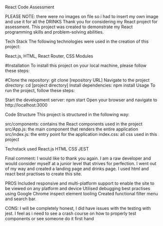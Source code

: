 React Code Assessment

PLEASE NOTE: there were no images on file so i had to insert my own image and use it for all the DRINKS
Thank you for considering my React project for assessment. This project was created to demonstrate my React programming skills and problem-solving abilities.

Tech Stack
The following technologies were used in the creation of this project:

React.js, 
HTML, 
React Router, 
CSS Modules

#Installation
To install this project on your local machine, please follow these steps:

#Clone the repository: git clone [repository URL]
Navigate to the project directory: cd [project directory]
Install dependencies: npm install
Usage
To run the project, follow these steps:

Start the development server: npm start
Open your browser and navigate to http://localhost:3000

Code Structure
This project is structured in the following way:

src/components: contains the React components used in the project
src/App.js: the main component that renders the entire application
src/index.js: the entry point for the application
index.css: all css used in this project

Techstack used
React.js
HTML
CSS
JEST

Final comment:
I would like to thank you again. I am a raw developer and would consider myself at a junior level that strives for perfection.
I went out of my way and created a landing page and drinks page. I used html and react best practises to create this site.

PROS
Included responsive and multi-platform support to enable the site to be viewed on any platform and device
Utilised debugging best practises using Google Chrome inspect element tooling
Created functional filter menu and search bar.


CONS:
I will be completely honest, I did have issues with the testing with jest. I feel as i need to see a crash course on how to properly test components or see someone do it first hand


